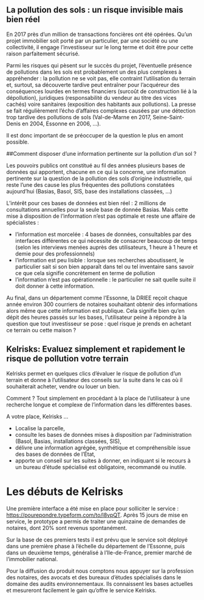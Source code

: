 
## La pollution des sols : un risque invisible mais bien réel

En 2017 près d’un million de transactions foncières ont été opérées. Qu’un projet immobilier soit porté par un particulier, par une société ou une collectivité, il engage l’investisseur sur le long terme et doit être pour cette raison parfaitement sécurisé.

Parmi les risques qui pèsent sur le succès du projet, l’éventuelle présence de pollutions dans les sols est probablement un des plus complexes à appréhender : la pollution ne se voit pas, elle contraint l’utilisation du terrain et, surtout, sa découverte tardive peut entraîner pour l’acquéreur des conséquences lourdes en termes financiers (surcoût de construction lié à la dépollution), juridiques (responsabilité du vendeur au titre des vices cachés) voire sanitaires (exposition des habitants aux pollutions). La presse se fait régulièrement l’écho d’affaires complexes causées par une détection trop tardive des pollutions de sols (Val-de-Marne en 2017, Seine-Saint-Denis en 2004, Essonne en 2006, …).

Il est donc important de se préoccuper de la question le plus en amont possible.

##Comment disposer d’une information pertinente sur la pollution d’un sol ?

Les pouvoirs publics ont constitué au fil des années plusieurs bases de données qui apportent, chacune en ce qui la concerne, une information pertinente sur la question de la pollution des sols d’origine industrielle, qui reste l’une des cause les plus fréquentes des pollutions constatées aujourd’hui (Basias, Basol, SIS, base des installations classées, …)

L’intérêt pour ces bases de données est bien réel : 2 millions de consultations annuelles pour la seule base de donnée Basias. Mais cette mise à disposition de l’information n’est pas optimale et reste une affaire de spécialistes :

* l’information est morcelée : 4 bases de données, consultables par des interfaces différentes ce qui nécessite de consacrer beaucoup de temps (selon les interviews menées auprès des utilisateurs, 1 heure à 1 heure et demie pour des professionnels)
* l’information est peu lisible : lorsque ses recherches aboutissent, le particulier sait si son bien apparaît dans tel ou tel inventaire sans savoir ce que cela signifie concrètement en terme de pollution
* l’information n’est pas opérationnelle : le particulier ne sait quelle suite il doit donner à cette information.

Au final, dans un département comme l’Essonne, la DRIEE reçoit chaque année environ 300 courriers de notaires souhaitant obtenir des informations alors même que cette information est publique. Cela signifie bien qu’en dépit des heures passés sur les bases, l’utilisateur peine à répondre à la question que tout investisseur se pose : quel risque je prends en achetant ce terrain ou cette maison ?

## Kelrisks: Evaluez simplement et rapidement le risque de pollution votre terrain

Kelrisks permet en quelques clics d’évaluer le risque de pollution d’un terrain et donne à l’utilisateur des conseils sur la suite dans le cas où il souhaiterait acheter, vendre ou louer un bien.

Comment ? Tout simplement en procédant à la place de l’utilisateur à une recherche longue et complexe de l’information dans les différentes bases.

A votre place, Kelrisks …

* Localise la parcelle,
* consulte les bases de données mises à disposition par l’administration (Basol, Basias, installations classées, SIS),
* délivre une information agrégée, synthétique et compréhensible issue des bases de données de l’État,
* apporte un conseil sur les suites à donner, en indiquant si le recours à un bureau d’étude spécialisé est obligatoire, recommandé ou inutile.

# Les débuts de Kelrisks

Une première interface a été mise en place pour solliciter le service : https://pourepondre.typeform.com/to/l8vpQT. Après 15 jours de mise en service, le prototype a permis de traiter une quinzaine de demandes de notaires, dont 20% sont revenus spontanément.

Sur la base de ces premiers tests il est prévu que le service soit déployé dans une première phase à l’échelle du département de l’Essonne, puis dans un deuxième temps, généralisé à l’Ile-de-France, premier marché de l’immobilier national.

Pour la diffusion du produit nous comptons nous appuyer sur la profession des notaires, des avocats et des bureaux d’études spécialisés dans le domaine des audits environnementaux. Ils connaissent les bases actuelles et mesureront facilement le gain qu’offre le service Kelrisks.
